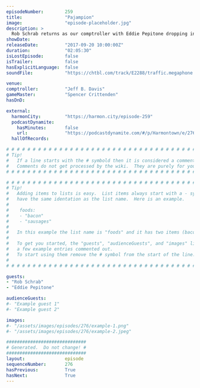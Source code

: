 ```yaml
---
episodeNumber:        259
title:                "Pajampion"
image:                "episode-placeholder.jpg"
description: >
  Rob Schrab returns as our comptroller with Eddie Pepitone dropping in to discuss comedy. Rob and Dan weigh in on biometrics, then the role playing gang shouts their way through an adventure.
showDate:             
releaseDate:          "2017-09-20 10:00:00Z"
duration:             "02:05:30"
isLostEpisode:        false
isTrailer:            false
hasExplicitLanguage:  false
soundFile:            "https://chtbl.com/track/E2288/traffic.megaphone.fm/STA5061221157.mp3?updated=1596589169"

venue:                
comptroller:          "Jeff B. Davis"
gameMaster:           "Spencer Crittenden"
hasDnD:               

external:
  harmonCity:         "https://harmon.city/episode-259"
  podcastDynamite:
    hasMinutes:       false
    url:              "https://podcastdynamite.com/#/p/Harmontown/e/276/259"
  hallOfRecords:      

# # # # # # # # # # # # # # # # # # # # # # # # # # # # # # # # # # # # # # # # # # # # #
# Tip!
#   If a line starts with the # symbold then it is considered a comment.
#   Comments do not get processed by the wiki.  They are purely for your information.
# # # # # # # # # # # # # # # # # # # # # # # # # # # # # # # # # # # # # # # # # # # # #

# # # # # # # # # # # # # # # # # # # # # # # # # # # # # # # # # # # # # # # # # # # # #
# Tip!
#   Adding items to lists is easy.  List items always start with a - symbol and have
#   have the same identation as the list name.  Here is an example.
#
#    foods:
#    - "bacon"
#    - "sausages"
#
#   In this example the list name is "foods" and it has two items (bacon, and sausages).
#
#   To get you started, the "guests", "audienceGuests", and "images" lists below have
#   a few example entries commented out.
#   To start using them remove the # symbol from the start of the line.
#
# # # # # # # # # # # # # # # # # # # # # # # # # # # # # # # # # # # # # # # # # # # # #

guests:
- "Rob Schrab"
- "Eddie Pepitone"

audienceGuests:
#- "Example guest 1"
#- "Example guest 2"

images:
#- "/assets/images/episodes/276/example-1.png"
#- "/assets/images/episodes/276/example-2.jpeg"

##############################
# Generated.  Do not change! #
##############################
layout:               episode
sequenceNumber:       276
hasPrevious:          True
hasNext:              True
---
```


<!-- The episode description will be rendered here -->

<!-- Add your content BELOW here -->
<!-- vvvvvvvvvvvvvvvvvvvvvvvvvvv -->




<!-- ^^^^^^^^^^^^^^^^^^^^^^^^^^^ -->
<!-- Add your content ABOVE here -->

<!-- The episode gallery will be rendered here -->